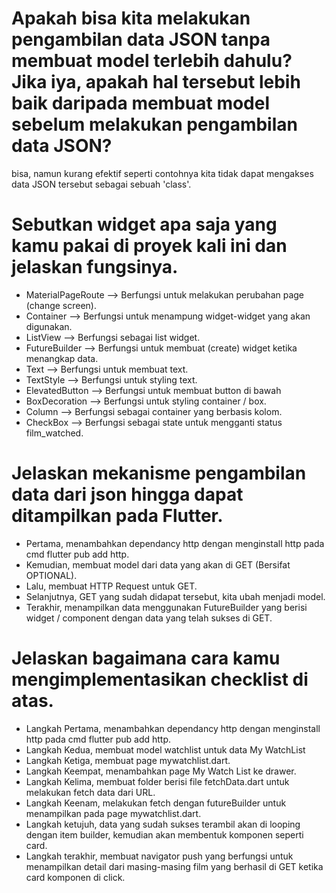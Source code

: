 #  Apakah bisa kita melakukan pengambilan data JSON tanpa membuat model terlebih dahulu? Jika iya, apakah hal tersebut lebih baik daripada membuat model sebelum melakukan pengambilan data JSON?
bisa, namun kurang efektif  seperti contohnya kita tidak dapat mengakses data JSON tersebut sebagai sebuah 'class'.

#  Sebutkan widget apa saja yang kamu pakai di proyek kali ini dan jelaskan fungsinya.
- MaterialPageRoute --> Berfungsi untuk melakukan perubahan page (change screen).
- Container --> Berfungsi untuk menampung widget-widget yang akan digunakan.
- ListView --> Berfungsi sebagai list widget.
- FutureBuilder --> Berfungsi untuk membuat (create) widget ketika menangkap data.
- Text --> Berfungsi untuk membuat text.
- TextStyle --> Berfungsi untuk styling text.
- ElevatedButton --> Berfungsi untuk membuat button di bawah
- BoxDecoration --> Berfungsi untuk styling container / box.
- Column --> Berfungsi sebagai container yang berbasis kolom.
- CheckBox --> Berfungsi sebagai state untuk mengganti status film_watched.

# Jelaskan mekanisme pengambilan data dari json hingga dapat ditampilkan pada Flutter.
- Pertama, menambahkan dependancy http dengan menginstall http pada cmd flutter pub add http.
- Kemudian, membuat model dari data yang akan di GET (Bersifat OPTIONAL).
- Lalu, membuat HTTP Request untuk GET.
- Selanjutnya, GET yang sudah didapat tersebut, kita ubah menjadi model.
- Terakhir, menampilkan data menggunakan FutureBuilder yang berisi widget / component dengan data yang telah sukses di GET.

# Jelaskan bagaimana cara kamu mengimplementasikan checklist di atas.
- Langkah Pertama, menambahkan dependancy http dengan menginstall http pada cmd flutter pub add http.
- Langkah Kedua, membuat model watchlist untuk data My WatchList
- Langkah Ketiga, membuat page mywatchlist.dart.
- Langkah Keempat, menambahkan page My Watch List ke drawer.
- Langkah Kelima, membuat folder berisi file fetchData.dart untuk melakukan fetch data dari URL.
- Langkah Keenam, melakukan fetch dengan futureBuilder untuk menampilkan pada page mywatchlist.dart.
- Langkah ketujuh, data yang sudah sukses terambil akan di looping dengan item builder, kemudian akan membentuk komponen seperti card.
- Langkah terakhir, membuat navigator push yang berfungsi untuk menampilkan detail dari masing-masing film yang berhasil di GET ketika card komponen di click.